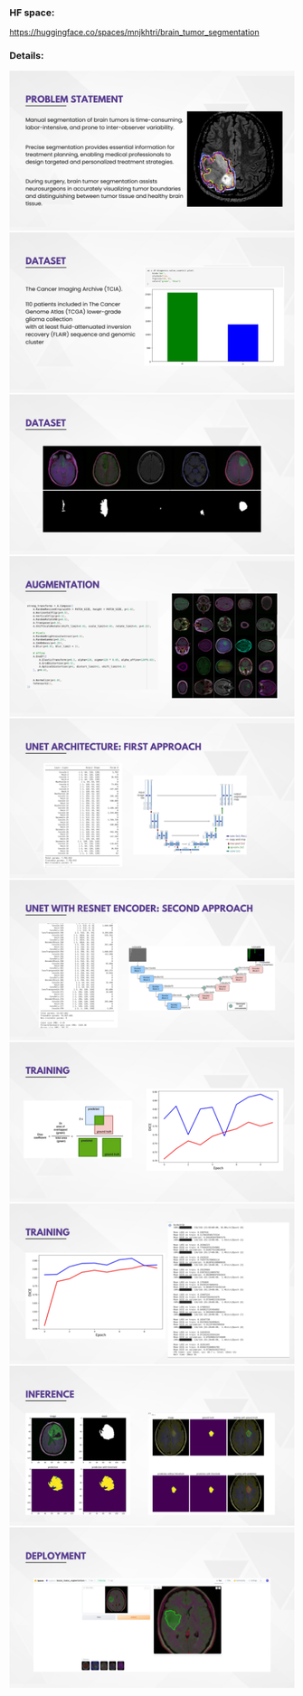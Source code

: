 ### HF space:

https://huggingface.co/spaces/mnjkhtri/brain_tumor_segmentation

### Details:

![](./img/Brain_tumor_presentation_page-0002.jpg)
![](./img/Brain_tumor_presentation_page-0003.jpg)
![](./img/Brain_tumor_presentation_page-0004.jpg)
![](./img/Brain_tumor_presentation_page-0005.jpg)
![](./img/Brain_tumor_presentation_page-0006.jpg)
![](./img/Brain_tumor_presentation_page-0007.jpg)
![](./img/Brain_tumor_presentation_page-0008.jpg)
![](./img/Brain_tumor_presentation_page-0009.jpg)
![](./img/Brain_tumor_presentation_page-0010.jpg)
![](./img/Brain_tumor_presentation_page-0011.jpg)



